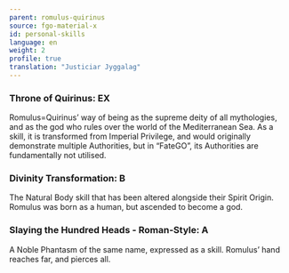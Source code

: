 ```yaml
---
parent: romulus-quirinus
source: fgo-material-x
id: personal-skills
language: en
weight: 2
profile: true
translation: "Justiciar Jyggalag"
---
```


### Throne of Quirinus: EX

Romulus=Quirinus’ way of being as the supreme deity of all mythologies, and as the god who rules over the world of the Mediterranean Sea.
As a skill, it is transformed from Imperial Privilege, and would originally demonstrate multiple Authorities, but in “FateGO”, its Authorities are fundamentally not utilised.

### Divinity Transformation: B

The Natural Body skill that has been altered alongside their Spirit Origin.
Romulus was born as a human, but ascended to become a god.

### Slaying the Hundred Heads - Roman-Style: A

A Noble Phantasm of the same name, expressed as a skill.
Romulus’ hand reaches far, and pierces all.
